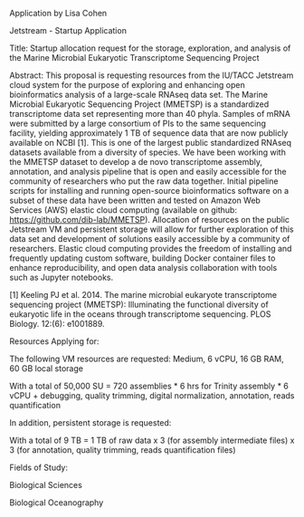 Application by Lisa Cohen

Jetstream - Startup Application

Title: Startup allocation request for the storage, exploration, and analysis of the Marine Microbial Eukaryotic Transcriptome Sequencing Project

Abstract: This proposal is requesting resources from the IU/TACC Jetstream cloud system for the purpose of exploring and enhancing open bioinformatics analysis of a large-scale RNAseq data set. The Marine Microbial Eukaryotic Sequencing Project (MMETSP) is a standardized transcriptome data set representing more than 40 phyla. Samples of mRNA were submitted by a large consortium of PIs to the same sequencing facility, yielding approximately 1 TB of sequence data that are now publicly available on NCBI [1]. This is one of the largest public standardized RNAseq datasets available from a diversity of species. We have been working with the MMETSP dataset to develop a de novo transcriptome assembly, annotation, and analysis pipeline that is open and easily accessible for the community of researchers who put the raw data together. Initial pipeline scripts for installing and running open-source bioinformatics software on a subset of these data have been written and tested on Amazon Web Services (AWS) elastic cloud computing (available on github: https://github.com/dib-lab/MMETSP). Allocation of resources on the public Jetstream VM and persistent storage will allow for further exploration of this data set and development of solutions easily accessible by a community of researchers. Elastic cloud computing provides the freedom of installing and frequently updating custom software, building Docker container files to enhance reproducibility, and open data analysis collaboration with tools such as Jupyter notebooks. 

[1] Keeling PJ et al. 2014. The marine microbial eukaryote transcriptome sequencing project (MMETSP): Illuminating the functional diversity of eukaryotic life in the oceans through transcriptome sequencing. PLOS Biology. 12:(6): e1001889.

Resources Applying for:

The following VM resources are requested: Medium, 6 vCPU, 16 GB RAM, 60 GB local storage

With a total of 50,000 SU = 720 assemblies * 6 hrs for Trinity assembly * 6 vCPU + debugging, quality trimming, digital normalization, annotation, reads quantification

In addition, persistent storage is requested:

With a total of 9 TB = 1 TB of raw data x 3 (for assembly intermediate files) x 3 (for annotation, quality trimming, reads quantification files)

Fields of Study:

Biological Sciences

Biological Oceanography
